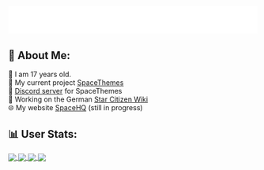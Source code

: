 <img src="./hello.svg" alt="Hello">

## 💫 About Me:
🧑 I am 17 years old. <br>
🔭 My current project [SpaceThemes](https://github.com/SkyEnergy0/SpaceTheme-Discord) <br>
🤝 [Discord server](https://discord.gg/7Zv8Xz3Vzn) for SpaceThemes <br>
🔧 Working on the German [Star Citizen Wiki](https://star-citizen.wiki) <br>
🌐 My website [SpaceHQ](https://spaceenergy.github.io) (still in progress)

## 📊 User Stats:
<a href="https://github.com/anuraghazra/github-readme-stats#gh-dark-mode-only">
  <img height=200 align="center" src="https://github-readme-stats.vercel.app/api?username=SpaceEnergy&include_all_commits=true&number_format=long&show_icons=true&bg_color=0a0a0a&title_color=666cff&icon_color=666cff&border_color=1e1e1e&border_radius=8" />
</a>
<a href="https://github.com/anuraghazra/github-readme-stats#gh-light-mode-only">
  <img height=200 align="center" src="https://github-readme-stats.vercel.app/api?username=SpaceEnergy&include_all_commits=true&number_format=long&show_icons=true&bg_color=fafafa&title_color=666cff&icon_color=666cff&border_color=bcbcbc&border_radius=8" />
</a>

<a href="https://github.com/anuraghazra/convoychat#gh-dark-mode-only">
  <img height=200 align="center" src="https://github-readme-stats.vercel.app/api/top-langs?username=SpaceEnergy&card_width=280&bg_color=0a0a0a&title_color=666cff&border_color=1e1e1e&border_radius=8" />
</a>
<a href="https://github.com/anuraghazra/convoychat#gh-light-mode-only">
  <img height=200 align="center" src="https://github-readme-stats.vercel.app/api/top-langs?username=SpaceEnergy&card_width=280&bg_color=fafafa&title_color=666cff&border_color=bcbcbc&border_radius=8" />
</a>
